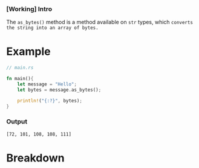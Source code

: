 ### [Working] Intro
The `as_bytes()` method is a method available on `str` types, which `converts the string into an array of bytes.`

# Example
```Rust
// main.rs

fn main(){
	let message = "Hello";
	let bytes = message.as_bytes();

	println!("{:?}", bytes);
}
```

### Output
```
[72, 101, 108, 108, 111]
```

# Breakdown
